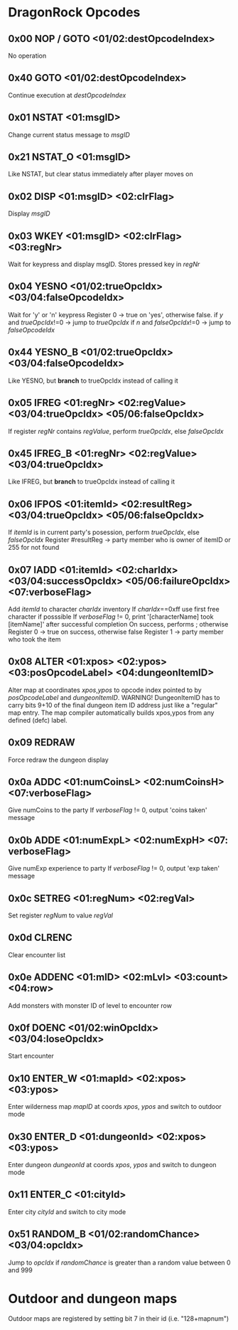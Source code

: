 # DragonRock Opcodes

## 0x00 NOP / GOTO <01/02:destOpcodeIndex>
No operation

## 0x40 GOTO <01/02:destOpcodeIndex>
Continue execution at *destOpcodeIndex*

## 0x01 NSTAT <01:msgID>
Change current status message to *msgID*

## 0x21 NSTAT_O <01:msgID>
Like NSTAT, but clear status immediately after player moves on

## 0x02 DISP <01:msgID> <02:clrFlag>
Display *msgID*

## 0x03 WKEY <01:msgID> <02:clrFlag> <03:regNr>
Wait for keypress and display msgID. Stores pressed key in *regNr*

## 0x04 YESNO <01/02:trueOpcIdx> <03/04:falseOpcodeIdx>
Wait for 'y' or 'n' keypress
Register 0 -> true on 'yes', otherwise false.
if *y* and *trueOpcIdx*!=0 -> jump to *trueOpcIdx*
if *n* and *falseOpcIdx*!=0 -> jump to *falseOpcodeIdx*

## 0x44 YESNO_B <01/02:trueOpcIdx> <03/04:falseOpcodeIdx>
Like YESNO, but **branch** to trueOpcIdx instead of calling it

## 0x05 IFREG <01:regNr> <02:regValue> <03/04:trueOpcIdx> <05/06:falseOpcIdx>
If register *regNr* contains *regValue*, perform *trueOpcIdx*, else *falseOpcIdx*

## 0x45 IFREG_B <01:regNr> <02:regValue> <03/04:trueOpcIdx> 
Like IFREG, but **branch** to trueOpcIdx instead of calling it

## 0x06 IFPOS <01:itemId> <02:resultReg> <03/04:trueOpcIdx> <05/06:falseOpcIdx> 
If *itemId* is in current party's posession, perform *trueOpcIdx*, else *falseOpcIdx* 
Register #resultReg -> party member who is owner of itemID or 255 for not found

## 0x07 IADD <01:itemId> <02:charIdx> <03/04:successOpcIdx> <05/06:failureOpcIdx> <07:verboseFlag>
Add *itemId* to character *charIdx* inventory
If *charIdx*==0xff use first free character if posssible
If *verboseFlag* != 0, print '[characterName] took [itemName]' after successful completion
On success, performs <successOpcIdx>; otherwise <failureOpcIdx>
Register 0 -> true on success, otherwise false
Register 1 -> party member who took the item

## 0x08 ALTER <01:xpos> <02:ypos> <03:posOpcodeLabel> <04:dungeonItemID>
Alter map at coordinates *xpos*,*ypos* to opcode index pointed to by *posOpcodeLabel* and *dungeonItemID*. WARNING! DungeonItemID has to carry bits 9+10 of the final dungeon item ID
address just like a "regular" map entry.
The map compiler automatically builds xpos,ypos from any defined (defc) label. 

## 0x09 REDRAW
Force redraw the dungeon display

## 0x0a ADDC <01:numCoinsL> <02:numCoinsH> <07:verboseFlag>
Give numCoins to the party
If *verboseFlag* != 0,  output 'coins taken' message

## 0x0b ADDE <01:numExpL> <02:numExpH> <07: verboseFlag>
Give numExp experience to party
If *verboseFlag* != 0,  output 'exp taken' message

## 0x0c SETREG <01:regNum> <02:regVal>
Set register *regNum* to value *regVal*

## 0x0d CLRENC
Clear encounter list

## 0x0e ADDENC <01:mID> <02:mLvl> <03:count> <04:row> 
Add <count> monsters with monster ID <mID> of level <mLvl> to encounter row <row>

## 0x0f DOENC <01/02:winOpcIdx> <03/04:loseOpcIdx>
Start encounter

## 0x10 ENTER_W <01:mapId> <02:xpos> <03:ypos>
Enter wilderness map *mapID* at coords *xpos*, *ypos* and switch to outdoor mode

## 0x30 ENTER_D <01:dungeonId> <02:xpos> <03:ypos>
Enter dungeon *dungeonId* at coords *xpos*, *ypos* and switch to dungeon mode

## 0x11 ENTER_C <01:cityId>
Enter city *cityId* and switch to city mode

## 0x51 RANDOM_B <01/02:randomChance> <03/04:opcIdx>
Jump to *opcIdx* if *randomChance* is greater than a random value between 0 and 999

# Outdoor and dungeon maps
Outdoor maps are registered by setting bit 7 in their id (i.e. "128+mapnum")
